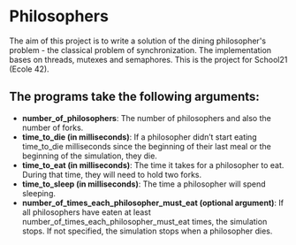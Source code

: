 # Philosophers
The aim of this project is to write a solution of the dining philosopher's problem - the classical problem of synchronization. The implementation bases on threads, mutexes and semaphores.
This is the project for School21 (Ecole 42).

## The programs take the following arguments:

- **number_of_philosophers**: The number of philosophers and also the number of forks.
- **time_to_die (in milliseconds)**: If a philosopher didn’t start eating time_to_die milliseconds since the beginning of their last meal or the beginning of the simulation, they die.
- **time_to_eat (in milliseconds)**: The time it takes for a philosopher to eat. During that time, they will need to hold two forks.
- **time_to_sleep (in milliseconds)**: The time a philosopher will spend sleeping.
- **number_of_times_each_philosopher_must_eat (optional argument)**: If all philosophers have eaten at least number_of_times_each_philosopher_must_eat times, the simulation stops. If not specified, the simulation stops when a philosopher dies.
